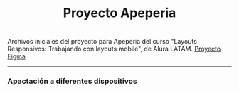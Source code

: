 # <h1 align="center">Proyecto Apeperia<h1>

Archivos iniciales del proyecto para Apeperia del curso "Layouts Responsivos: Trabajando con layouts mobile", de Alura LATAM.
<a href="https://www.figma.com/file/Cv9OIfwW20qbM2ywcSXOnK/Apeperia-Mobile-First-(inicial)?node-id=15%3A198">Proyecto Figma</a>
<hr>
<h3>Apactación a diferentes dispositivos</h3>
